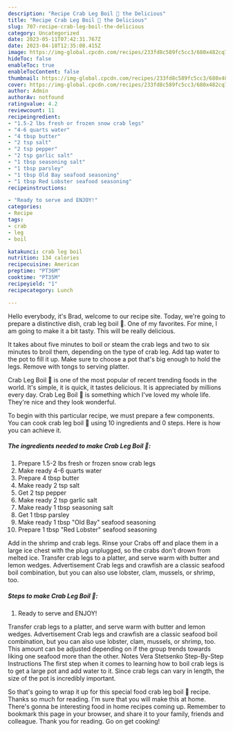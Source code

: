 ```yaml
---
description: "Recipe Crab Leg Boil 🦀 the Delicious"
title: "Recipe Crab Leg Boil 🦀 the Delicious"
slug: 707-recipe-crab-leg-boil-the-delicious
category: Uncategorized
date: 2023-05-11T07:42:31.767Z
date: 2023-04-18T12:35:08.415Z
image: https://img-global.cpcdn.com/recipes/233fd8c589fc5cc3/680x482cq70/crab-leg-boil-recipe-main-photo.jpg
hideToc: false
enableToc: true
enableTocContent: false
thumbnail: https://img-global.cpcdn.com/recipes/233fd8c589fc5cc3/680x482cq70/crab-leg-boil-recipe-main-photo.jpg
cover: https://img-global.cpcdn.com/recipes/233fd8c589fc5cc3/680x482cq70/crab-leg-boil-recipe-main-photo.jpg
author: Admin
authorAv: notfound
ratingvalue: 4.2
reviewcount: 11
recipeingredient:
- "1.5-2 lbs fresh or frozen snow crab legs"
- "4-6 quarts water"
- "4 tbsp butter"
- "2 tsp salt"
- "2 tsp pepper"
- "2 tsp garlic salt"
- "1 tbsp seasoning salt"
- "1 tbsp parsley"
- "1 tbsp Old Bay seafood seasoning"
- "1 tbsp Red Lobster seafood seasoning"
recipeinstructions:

- "Ready to serve and ENJOY!"
categories:
- Recipe
tags:
- crab
- leg
- boil

katakunci: crab leg boil 
nutrition: 134 calories
recipecuisine: American
preptime: "PT36M"
cooktime: "PT35M"
recipeyield: "1"
recipecategory: Lunch

---
```



Hello everybody, it's Brad, welcome to our recipe site. Today, we're going to prepare a distinctive dish, crab leg boil 🦀. One of my favorites. For mine, I am going to make it a bit tasty. This will be really delicious.

It takes about five minutes to boil or steam the crab legs and two to six minutes to broil them, depending on the type of crab leg. Add tap water to the pot to fill it up. Make sure to choose a pot that&#39;s big enough to hold the legs. Remove with tongs to serving platter.

Crab Leg Boil 🦀 is one of the most popular of recent trending foods in the world. It's simple, it is quick, it tastes delicious. It is appreciated by millions every day. Crab Leg Boil 🦀 is something which I've loved my whole life. They're nice and they look wonderful.


To begin with this particular recipe, we must prepare a few components. You can cook crab leg boil 🦀 using 10 ingredients and 0 steps. Here is how you can achieve it.

<!--inarticleads1-->

##### The ingredients needed to make Crab Leg Boil 🦀:

1. Prepare 1.5-2 lbs fresh or frozen snow crab legs
1. Make ready 4-6 quarts water
1. Prepare 4 tbsp butter
1. Make ready 2 tsp salt
1. Get 2 tsp pepper
1. Make ready 2 tsp garlic salt
1. Make ready 1 tbsp seasoning salt
1. Get 1 tbsp parsley
1. Make ready 1 tbsp &#34;Old Bay&#34; seafood seasoning
1. Prepare 1 tbsp &#34;Red Lobster&#34; seafood seasoning


Add in the shrimp and crab legs. Rinse your Crabs off and place them in a large ice chest with the plug unplugged, so the crabs don&#39;t drown from melted ice. Transfer crab legs to a platter, and serve warm with butter and lemon wedges. Advertisement Crab legs and crawfish are a classic seafood boil combination, but you can also use lobster, clam, mussels, or shrimp, too. 

<!--inarticleads2-->

##### Steps to make Crab Leg Boil 🦀:


1. Ready to serve and ENJOY!

Transfer crab legs to a platter, and serve warm with butter and lemon wedges. Advertisement Crab legs and crawfish are a classic seafood boil combination, but you can also use lobster, clam, mussels, or shrimp, too. This amount can be adjusted depending on if the group trends towards liking one seafood more than the other. Notes Vera Stetsenko Step-By-Step Instructions The first step when it comes to learning how to boil crab legs is to get a large pot and add water to it. Since crab legs can vary in length, the size of the pot is incredibly important. 

So that's going to wrap it up for this special food crab leg boil 🦀 recipe. Thanks so much for reading. I'm sure that you will make this at home. There's gonna be interesting food in home recipes coming up. Remember to bookmark this page in your browser, and share it to your family, friends and colleague. Thank you for reading. Go on get cooking!

